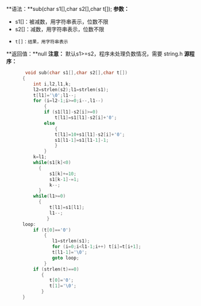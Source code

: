 **语法：**sub(char s1[],char s2[],char t[]);
**参数：**
- s1[]：被减数，用字符串表示，位数不限
-  s2[]：减数，用字符串表示，位数不限
-     t[]：结果，用字符串表示


**返回值：**null
**注意：**  默认s1>=s2，程序未处理负数情况，需要 string.h
**源程序：**
```cpp
       void sub(char s1[],char s2[],char t[])
      {
          int i,l2,l1,k;
          l2=strlen(s2);l1=strlen(s1);
          t[l1]='\0';l1--;
          for (i=l2-1;i>=0;i--,l1--)
              {
              if (s1[l1]-s2[i]>=0) 
                  t[l1]=s1[l1]-s2[i]+'0';
              else
                  {
                  t[l1]=10+s1[l1]-s2[i]+'0';
                  s1[l1-1]=s1[l1-1]-1;
                  }
              }
          k=l1;
          while(s1[k]<0) 
            {
            	s1[k]+=10;
                s1[k-1]-=1;
                k--;
            }
          while(l1>=0)
          	{
            	t[l1]=s1[l1];
                l1--;
               }
      loop:
          if (t[0]=='0') 
              {
                 l1=strlen(s1);
                 for (i=0;i<l1-1;i++) t[i]=t[i+1];
                 t[l1-1]='\0';
                 goto loop;
              }
          if (strlen(t)==0) 
             {  
                t[0]='0';
                t[1]='\0';
             }
      } 
```
